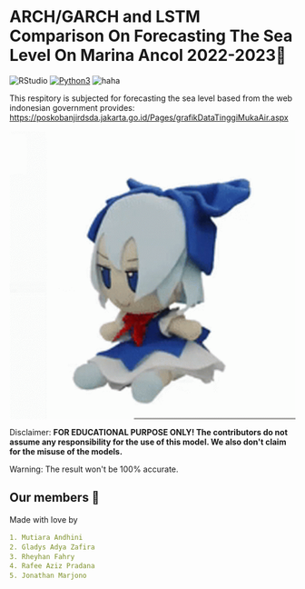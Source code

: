 # ARCH/GARCH and LSTM Comparison On Forecasting The Sea Level On Marina Ancol 2022-2023🌊
![RStudio](https://img.shields.io/badge/RStudio-4285F4?style=for-the-badge&logo=rstudio&logoColor=white)
[![Python3](https://img.shields.io/badge/language-Python3-red)](https://www.python.org/downloads/)
![haha](https://img.shields.io/badge/status-on_progress%20%F0%9F%9A%A7-yellow)

This respitory is subjected for forecasting the sea level based from the web indonesian government provides:
https://poskobanjirdsda.jakarta.go.id/Pages/grafikDataTinggiMukaAir.aspx

<p align="center">
<img align="center" src=".img/fumo-touhou-fumo-plush.gif" width="600">
</p>

Disclaimer: **FOR EDUCATIONAL PURPOSE ONLY! The contributors do not assume any responsibility for the use of this model.  We also don't claim for the misuse of the models.**

Warning: The result won't be 100% accurate.


## Our members 👤
Made with love by
```yaml
1. Mutiara Andhini
2. Gladys Adya Zafira
3. Rheyhan Fahry
4. Rafee Aziz Pradana
5. Jonathan Marjono
```
